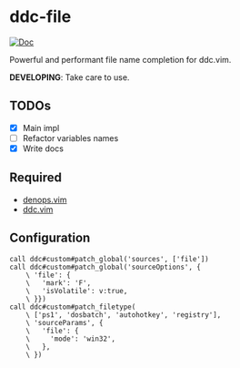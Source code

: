 # ddc-file

[![Doc](https://img.shields.io/badge/doc-%3Ah%20ddc--file-orange.svg?style=flat-square)](doc/ddc-file.txt)

Powerful and performant file name completion for ddc.vim.

**DEVELOPING**: Take care to use.

## TODOs

- [x] Main impl
- [ ] Refactor variables names
- [x] Write docs

## Required

- [denops.vim](https://github.com/vim-denops/denops.vim)
- [ddc.vim](https://github.com/Shougo/ddc.vim)

## Configuration

```vim
call ddc#custom#patch_global('sources', ['file'])
call ddc#custom#patch_global('sourceOptions', {
    \ 'file': {
    \   'mark': 'F',
    \   'isVolatile': v:true,
    \ }})
call ddc#custom#patch_filetype(
    \ ['ps1', 'dosbatch', 'autohotkey', 'registry'],
    \ 'sourceParams', {
    \   'file': {
    \     'mode': 'win32',
    \   },
    \ })
```
